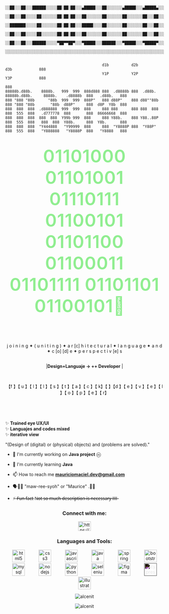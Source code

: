 
<pre style="text-align: center;"><code>

     
       ░░██░░░██░░░██████░░░░░██░██░██░░░▄█████░░░██░░░░░░░▄█████░░░▄█████▄░░░▄██▄▄██▄░░░▄█████
       ░░██░░░██░░░░░██░░░░░░░██░██░██░░░██░░░░░░░██░░░░░░░██░░░░░░░██░░░██░░░██░██░██░░░██░░░░
       ░░███████░░░░░██░░░░░░░██░██░██░░░█████░░░░██░░░░░░░██░░░░░░░██░░░██░░░██░██░██░░░█████░
       ░░██░░░██░░░░░██░░░░░░░██░██░██░░░██░░░░░░░██░░░░░░░██░░░░░░░██░░░██░░░██░██░██░░░██░░░░
       ░░██░░░██░░░██████░░░░░▀██▀▀██▀░░░▀█████░░░██████░░░▀█████░░░▀█████▀░░░██░██░██░░░▀█████
       ░░░░░░░░░░░░░░░░░░░░░░░░░░░░░░░░░░░░░░░░░░░░░░░░░░░░░░░░░░░░░░░░░░░░░░░░░░░░░░░░░░░░░░░░
</code></pre>
<pre><code>
                                           d1b          d2b                                                  d3b            888 
                                           Y1P          Y2P                                                  Y3P            888 
                                                                                                                            888 
88888b.d88b.    8888b.   999  999  888d888 888  .d8888b 888  .d88b.      88888b.d88b.     8888b.    .d8888b  888   .d88b.   888 
888 "888 "88b      "88b  999  999  888P"   888 d88P"    888 d88""88b     888 "888 "88b       "88b  d88P"     888  d8P  Y8b  888 
888  888  888  .d888888  999  999  888     888 888      888 888  888     888  555  888   .d777778  888       888  86666668  888 
888  888  888  888  888  Y99b 999  888     888 Y88b.    888 Y88..88P     888  555  888   888  888  Y88b.     888  Y8b.      888 
888  888  888  "Y444888   "Y99999  888     888  "Y8888P 888  "Y88P"      888  555  888   "Y888888   "Y8888P  888   "Y8888   888 
</code></pre>
                                       

<h1 align="center">
  <span style="color: #90EE90; 
              font-size: 2em;
              letter-spacing: 1px;
              font-weight: 600;
              display: inline-block;
              padding: 0 10px;">
   01101000  01101001  01110111  01100101  01101100  01100011  01101111  01101101  01100101👋 &nbsp; 
  </span>
</h1>
 
  
  <br/><br/><br/>


<!-- Contenedor principal para el texto parpadeante -->
<div class="flickering-text-container"align="center">
  <div class="flickering-text" display: inline-block;
    animation-name: flicker;
    animation-iteration-count: infinite;
    animation-timing>
    <span class="letter" style="animation-duration: 2.5s; animation-delay: 0.1s;">j</span>
    <span class="letter" style="animation-duration: 3.1s; animation-delay: 0.5s;">o</span>
    <span class="letter" style="animation-duration: 2.2s; animation-delay: 1.1s;">i</span>
    <span class="letter" style="animation-duration: 2.8s; animation-delay: 0.2s;">n</span>
    <span class="letter" style="animation-duration: 1.9s; animation-delay: 1.5s;">i</span>
    <span class="letter" style="animation-duration: 3.3s; animation-delay: 0.8s;">n</span>
    <span class="letter" style="animation-duration: 2.6s; animation-delay: 0.3s;">g</span>
    <span class="letter" style="animation-duration: 2.6s; animation-delay: 0.3s;">✦</span>
    <span class="letter" style="animation-duration: 2.1s; animation-delay: 1.8s;">(</span>
    <span class="letter" style="animation-duration: 2.9s; animation-delay: 0.6s;">u</span>
    <span class="letter" style="animation-duration: 2.4s; animation-delay: 1.2s;">n</span>
    <span class="letter" style="animation-duration: 3.0s; animation-delay: 0.4s;">i</span>
    <span class="letter" style="animation-duration: 2.7s; animation-delay: 1.6s;">t</span>
    <span class="letter" style="animation-duration: 2.3s; animation-delay: 0.9s;">i</span>
    <span class="letter" style="animation-duration: 3.2s; animation-delay: 1.3s;">n</span>
    <span class="letter" style="animation-duration: 2.0s; animation-delay: 0.7s;">g</span>
    <span class="letter" style="animation-duration: 2.5s; animation-delay: 1.7s;">)</span>
    <span class="letter" style="animation-duration: 2.8s; animation-delay: 0.0s;">✦ </span>
    <span class="letter" style="animation-duration: 3.1s; animation-delay: 1.0s;">a</span>
    <span class="letter" style="animation-duration: 2.2s; animation-delay: 1.4s;">r</span>
    <span class="letter" style="animation-duration: 2.6s; animation-delay: 0.5s;">[c]</span>
    <span class="letter" style="animation-duration: 2.9s; animation-delay: 1.1s;">h</span>
    <span class="letter" style="animation-duration: 2.1s; animation-delay: 0.2s;">i</span>
    <span class="letter" style="animation-duration: 3.3s; animation-delay: 1.8s;">t</span>
    <span class="letter" style="animation-duration: 2.4s; animation-delay: 0.8s;">e</span>
    <span class="letter" style="animation-duration: 2.7s; animation-delay: 1.3s;">c</span>
    <span class="letter" style="animation-duration: 2.0s; animation-delay: 0.3s;">t</span>
    <span class="letter" style="animation-duration: 3.0s; animation-delay: 1.6s;">u</span>
    <span class="letter" style="animation-duration: 2.5s; animation-delay: 0.9s;">r</span>
    <span class="letter" style="animation-duration: 2.2s; animation-delay: 1.2s;">a</span>
    <span class="letter" style="animation-duration: 2.8s; animation-delay: 0.4s;">l</span>
    <span class="letter" style="animation-duration: 2.3s; animation-delay: 1.5s;">✦   </span>
    <span class="letter" style="animation-duration: 3.1s; animation-delay: 0.7s;">  </span>
    <span class="letter" style="animation-duration: 3.1s; animation-delay: 0.7s;">  </span>
    <span class="letter" style="animation-duration: 2.6s; animation-delay: 1.0s;">l</span>
    <span class="letter" style="animation-duration: 2.9s; animation-delay: 0.1s;">a</span>
    <span class="letter" style="animation-duration: 2.1s; animation-delay: 1.7s;">n</span>
    <span class="letter" style="animation-duration: 3.2s; animation-delay: 0.6s;">g</span>
    <span class="letter" style="animation-duration: 2.4s; animation-delay: 1.3s;">u</span>
    <span class="letter" style="animation-duration: 2.7s; animation-delay: 0.2s;">a</span>
    <span class="letter" style="animation-duration: 2.0s; animation-delay: 1.4s;">g</span>
    <span class="letter" style="animation-duration: 3.0s; animation-delay: 0.8s;">e</span>
    <span class="letter" style="animation-duration: 2.5s; animation-delay: 1.1s;">✦</span>
    <span class="letter" style="animation-duration: 3.1s; animation-delay: 0.7s;"> </span>
    <span class="letter" style="animation-duration: 2.2s; animation-delay: 1.9s;">a</span>
    <span class="letter" style="animation-duration: 2.8s; animation-delay: 0.3s;">n</span>
    <span class="letter" style="animation-duration: 2.3s; animation-delay: 1.6s;">d</span>
    <span class="letter" style="animation-duration: 3.1s; animation-delay: 0.5s;">✦</span>
    <span class="letter" style="animation-duration: 2.6s; animation-delay: 1.2s;">c</span>
    <span class="letter" style="animation-duration: 2.9s; animation-delay: 0.9s;">[o]</span>
    <span class="letter" style="animation-duration: 2.1s; animation-delay: 1.5s;">[d]</span>
    <span class="letter" style="animation-duration: 3.3s; animation-delay: 0.4s;">e</span>
    <span class="letter" style="animation-duration: 2.4s; animation-delay: 1.8s;">✦</span>
    <span class="letter" style="animation-duration: 2.7s; animation-delay: 0.7s;">p</span>
    <span class="letter" style="animation-duration: 2.0s; animation-delay: 1.0s;">e</span>
    <span class="letter" style="animation-duration: 3.0s; animation-delay: 0.1s;">r</span>
    <span class="letter" style="animation-duration: 2.5s; animation-delay: 1.3s;">s</span>
    <span class="letter" style="animation-duration: 2.2s; animation-delay: 1.6s;">p</span>
    <span class="letter" style="animation-duration: 2.8s; animation-delay: 0.2s;">e</span>
    <span class="letter" style="animation-duration: 2.3s; animation-delay: 1.9s;">c</span>
    <span class="letter" style="animation-duration: 3.1s; animation-delay: 0.6s;">t</span>
    <span class="letter" style="animation-duration: 2.6s; animation-delay: 1.1s;">i</span>
    <span class="letter" style="animation-duration: 2.9s; animation-delay: 0.8s;">v</span>
    <span class="letter" style="animation-duration: 2.1s; animation-delay: 1.4s;">[e]</span>
    <span class="letter" style="animation-duration: 3.2s; animation-delay: 0.5s;">s</span>
  </div>
</div>
<br/>


<p align="center">
  |<strong>Design+Languaje → ++ Developer</strong> |
</p>
<br/>

<p align="center">
                                    【f 】【 u 】【 l 】【 l 】【 s 】【 t 】【 a 】【 c 】【 k】【 】【d 】【 e 】【 v 】【 e 】【 l 】【 o 】【 p 】【 e 】【 r】
</p>
<br/><br/><br/>
  
✨ <strong>Trained eye UX/UI</strong>   
✨ <strong>Languajes and codes mixed</strong>   
✨ <strong> iterative view</strong>   

"(Design of (digital) or (physical) objects) and (problems are solved)."


- 🔭 I'm currently working on **Java project** ⓜ

- 🌱 I'm currently learning **Java**

- 📫 How to reach me **mauriciomaciel.dev@gmail.com**

-  🗣👂🏻 "maw-ree-syoh" or "Maurice" .🤙🏻

- ⚡ ̶̶F̶̶u̶̶n̶̶ ̶̶f̶̶a̶̶c̶̶t̶̶ N̶̶o̶̶t̶̶ ̶̶s̶̶o̶̶ ̶̶m̶̶u̶̶c̶̶h̶̶ ̶̶d̶̶e̶̶s̶̶c̶̶r̶̶i̶̶p̶̶t̶̶i̶̶o̶̶n̶̶ ̶̶i̶̶s̶̶ ̶̶n̶̶e̶̶c̶̶e̶̶s̶̶s̶̶a̶̶r̶̶y̶̶ ̶̶!̶̶!̶̶!̶̶!̶̶   

<h3 align="center">Connect with me:</h3>
<p align="center">
<a href="https://linkedin.com/in/https://www.linkedin.com/in/mauricio-maciel-3b98a62b5/" target="blank"><img align="center" src="https://raw.githubusercontent.com/rahuldkjain/github-profile-readme-generator/master/src/images/icons/Social/linked-in-alt.svg" alt="https://www.linkedin.com/in/mauricio-maciel-3b98a62b5/" height="30" width="40" /></a>
</p>

<h3 align="center">Languages and Tools:</h3>
<p align="center"> 
 <img src="https://raw.githubusercontent.com/alcenit/util/main/assets/icons/html5-original-wordmark.svg" alt="html5" width="40" height="40" style="margin: 0 20px;"/>
 <img src="https://raw.githubusercontent.com/alcenit/util/main/assets/icons/css3-original-wordmark.svg" alt="css3" width="40" height="40" style="margin: 0 20px;"/> 
 <img src="https://raw.githubusercontent.com/alcenit/util/main/assets/icons/javascript-original.svg" alt="javascript" width="40" height="40" style="margin: 0 20px;"/>
 <img src="https://raw.githubusercontent.com/alcenit/util/main/assets/icons/java-original.svg" alt="java" width="40" height="40" style="margin: 0 20px;"/>
 <img src="https://raw.githubusercontent.com/alcenit/util/main/assets/icons/spring-original.svg" alt="spring" width="40" height="40" style="margin: 0 20px;"/> 
 <img src="https://raw.githubusercontent.com/alcenit/util/main/assets/icons/bootstrap-original-wordmark.svg" alt="bootstrap" width="40" height="40" style="margin: 0 20px;"/> 
 <img src="https://raw.githubusercontent.com/alcenit/util/main/assets/icons/mysql-original-wordmark.svg" alt="mysql" width="40" height="40" style="margin: 0 20px;"/> 
 <img src="https://raw.githubusercontent.com/alcenit/util/main/assets/icons/nodejs-original-wordmark.svg" alt="nodejs" width="40" height="40" style="margin: 0 20px;"/> 
 <img src="https://raw.githubusercontent.com/alcenit/util/main/assets/icons/python-original.svg" alt="python" width="40" height="40" style="margin: 0 20px;"/> 
 <img src="https://raw.githubusercontent.com/alcenit/util/main/assets/icons/selenium-original.svg" alt="selenium" width="40" height="40" style="margin: 0 20px;"/> 
 <img src="https://raw.githubusercontent.com/alcenit/util/main/assets/icons/figma-original.svg" alt="figma" width="40" height="40" style="margin: 0 20px;"/>
 <img src="https://raw.githubusercontent.com/alcenit/util/main/assets/icons/cypressio-original.svg" alt="cypress" width="40" height="40" style="margin: 0 20px; filter: invert(100%);"/> 
 <img src="https://raw.githubusercontent.com/alcenit/util/main/assets/icons/illustrator-plain.svg" alt="illustrator" width="40" height="40" style="margin: 0 20px;"/> 
</p>

<p align="center"><img align="center" src="https://github-readme-stats.vercel.app/api/top-langs?username=alcenit&show_icons=true&locale=en&layout=compact" alt="alcenit" /></p>
<p align="center"> <img src="https://komarev.com/ghpvc/?username=alcenit&label=Profile%20views&color=0e75b6&style=flat" alt="alcenit" /> </p>

<!-- Bloque de estilos. Pégalo al final de tu README.md 

<style>
  /* Contenedor para centrar el texto */
  .flickering-text-container {
    display: flex;
    justify-content: center;
    align-items: center;
    margin: 20px 0; /* Añadimos un poco de espacio */
  }

  /* Contenedor para el estilo del texto en sí */
  .flickering-text {
    color: #3CB371;
    font-weight: 600;
    font-size: 1.2rem; /* Hacemos el texto un poco más grande */
  }

  /* Estilo base para cada letra */
  .letter {
    display: inline-block; /* Importante para que la animación funcione */
    animation-name: flicker;
    animation-iteration-count: infinite;
    animation-timing

-->


